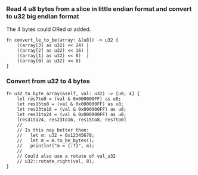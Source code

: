 ### Read 4 u8 bytes from a slice in little endian format and convert to u32 big endian format

The 4 bytes could ORed or added.

```
fn convert_le_to_be(array: &[u8]) -> u32 {
    ((array[3] as u32) << 24) | 
    ((array[2] as u32) << 16) | 
    ((array[1] as u32) << 8)  | 
    ((array[0] as u32) << 0)
}
```

### Convert from u32 to 4 bytes
```
fn u32_to_byte_array(&self, val: u32) -> [u8; 4] {
    let res7to0 = (val & 0x000000FF) as u8;
    let res15to8 = (val & 0x000000FF) as u8;
    let res23to16 = (val & 0x000000FF) as u8;
    let res31to24 = (val & 0x000000FF) as u8;
    [res31to24, res23to16, res15to8, res7to0]
    //
    // Is this nay better than:
    //   let m: u32 = 0x12345678;
    //   let m = m.to_be_bytes();
    //   println!("m = {:?}", m);
    //
    // Could also use a rotate of val_u32
    // u32::rotate_right(val, 8);
}
```
